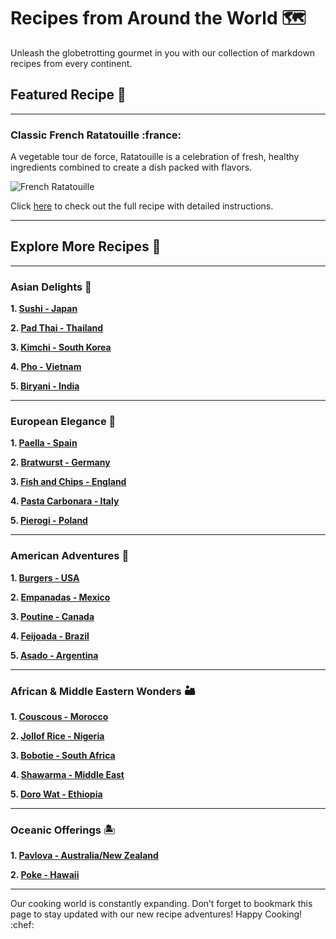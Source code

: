 # Recipes from Around the World :world_map:

Unleash the globetrotting gourmet in you with our collection of markdown recipes from every continent.

## Featured Recipe :star2:

---

### **Classic French Ratatouille :france:**

A vegetable tour de force, Ratatouille is a celebration of fresh, healthy ingredients combined to create a dish packed with flavors.

![French Ratatouille](https://source.unsplash.com/random/?ratatouille)

Click [here](#) to check out the full recipe with detailed instructions.

---

## Explore More Recipes :mag_right:

---

### Asian Delights :rice_scene:

**1. [Sushi - Japan](/recipes/sushi)**

**2. [Pad Thai - Thailand](/recipes/pad-thai)**

**3. [Kimchi - South Korea](/recipes/kimchi)**

**4. [Pho - Vietnam](/recipes/pho)**

**5. [Biryani - India](/recipes/biryani)**

---

### European Elegance :european_castle:

**1. [Paella - Spain](/recipes/paella)**

**2. [Bratwurst - Germany](/recipes/bratwurst)**

**3. [Fish and Chips - England](/recipes/fish-and-chips)**

**4. [Pasta Carbonara - Italy](/recipes/pasta-carbonara)**

**5. [Pierogi - Poland](/recipes/pierogi)**

---

### American Adventures :statue_of_liberty:

**1. [Burgers - USA](/recipes/burgurs)**

**2. [Empanadas - Mexico](/recipes/empanadas)**

**3. [Poutine - Canada](/recipes/poutine)**

**4. [Feijoada - Brazil](/recipes/feijoada)**

**5. [Asado - Argentina](/recipes/asado)**

---

### African & Middle Eastern Wonders :desert:

**1. [Couscous - Morocco](/recipes/couscous)**

**2. [Jollof Rice - Nigeria](/recipes/jollof-rice)**

**3. [Bobotie - South Africa](/recipes/bobotie)**

**4. [Shawarma - Middle East](/recipes/shawarma)**

**5. [Doro Wat - Ethiopia](/recipes/doro-wat)**

---

### Oceanic Offerings :desert_island:

**1. [Pavlova - Australia/New Zealand](/recipes/pavlova)**

**2. [Poke - Hawaii](/recipes/poke)**

---
Our cooking world is constantly expanding. Don’t forget to bookmark this page to stay updated with our new recipe adventures! Happy Cooking! :chef: